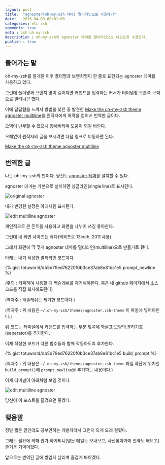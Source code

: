 ```yaml
---
layout: post
title:  "agnoster(oh-my-zsh 테마) 멀티라인으로 사용하기"
date:   2016-04-08 00:01:00
categories: etc zsh
comments: true
meta : zsh oh-my-zsh
description : oh-my-zsh의 agnoster 테마를 멀티라인으로 나오도록 수정한다.  
publish : true
---
```


## 들어가는 말

oh-my-zsh를 알게된 이후 폴더명과 브랜치명이 한 줄로 표현되는 agnoster 테마를 사용하고 있다.

그런데 폴더명과 브랜치 명이 길어지면 커맨드를 입력하는 커서가 터미널창 오른쪽 구석으로 밀려나곤 했다.

이에 답답함을 느껴서 방법을 찾던 중 발견한 [Make the oh-my-zsh theme agnoster multiline](http://thisismecoding.com/multine-agnoster-oh-my-zsh/)을 원작자에게 허락을 얻어서 번역한 글이다.

오역이 난무할 수 있으니 양해바라며 도움이 되길 바란다.

오해없이 원작자의 글을 보시려면 다음 링크로 이동하면 된다.

[Make the oh-my-zsh theme agnoster multiline](http://thisismecoding.com/multine-agnoster-oh-my-zsh/)

## 번역한 글

나는 oh-my-zsh의 팬이다. 당신도 [agnoster 테마](https://github.com/robbyrussell/oh-my-zsh/blob/master/themes/agnoster.zsh-theme)를 설치할 수 있다. 

agnoster 테마는 기본으로 설치하면 싱글라인(single line)로 표시된다. 

![original agnoster](http://thisismecoding.com/images/agnoster-regular.png)


내가 변경한 설정은 아래처럼 표시된다. 

![edit multiline agnoster](http://thisismecoding.com/images/agnoster-sajoku.png)

개인적으로 큰 폰트를 사용하고 화면을 나누어 쓰길 좋아한다.
 
그런데 내 화면 사이즈는 작다(맥북프로 13inch, 2011 사용).
 
그래서 화면에 딱 맞게 agnoster 테마를 멀티라인(multiline)으로 만들기로 했다. 


아래는 내가 작성한 멀티라인 코드이다.

{% gist totuworld/db5d79ed76220f0b3ce37ab8e81bc1e5 prompt_newline %}

(주의 : 카피하여 사용할 때 백슬래쉬를 제거해야한다. 혹은 내 github 페이지에서 소스코드를 직접 복사해도된다)

(역자주 : 백슬래쉬는 제거한 코드이다.)

(역자주 : 위 내용은 `~/.oh-my-zsh/themes/agnoster.zsh-theme` 이 파일에 넣어야한다.)  

위 코드는 터미널에서 커맨드를 입력하는 부분 앞쪽에 화살표 모양의 분리기호(seperator)를 추가한다. 

이제 작성한 코드가 다른 함수들과 함께 작동하도록 추가한다.

{% gist totuworld/db5d79ed76220f0b3ce37ab8e81bc1e5 build_prompt %}

(역자주 : 위 내용은 `~/.oh-my-zsh/themes/agnoster.zsh-theme` 파일 하단에 위치한 `build_prompt()`에 `prompt_newline`을 추가하는 내용이다.)

이제 터미널이 아래처럼 보일 것이다.

![edit multiline agnoster](http://thisismecoding.com/images/agnoster-sajoku.png)

당신이 이 포스트를 즐겼으면 좋겠다.

## 맺음말

정말 짧은 글인데도 공부안하는 개발자라서 그런지 되게 오래 걸렸다.

그래도 필요에 의해 뭔가 하게되니(영문 메일도 보내보고, 사전찾아가며 번역도 해보고) 즐거운 기억이었다.

앞으로는 번역된 글에 쌍엄지 날리며 즐겁게 봐야겠다.    